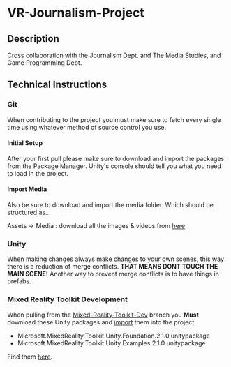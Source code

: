 # VR-Journalism-Project

## Description
Cross collaboration with the Journalism Dept. and The Media Studies, and Game Programming Dept.

## Technical Instructions

### Git

When contributing to the project you must make sure to fetch every single time using whatever method of source control you use.

#### Initial Setup

After your first pull please make sure to download and import the packages from the Package Manager. Unity's console should tell you what you need to load in the project.

#### Import Media

Also be sure to download and import the media folder. Which should be structured as...

Assets -> Media : download all the images & videos from [here](https://drive.google.com/drive/folders/1mg7j1BqTlZJ6SZx6-2vQ6vD2C_bu4B9a "Gore Park, Climate Change Protest ")

### Unity

When making changes always make changes to your own scenes, this way there is a reduction of merge conflicts. **THAT MEANS DONT TOUCH THE MAIN SCENE!** Another way to prevent merge conflicts is to have things in prefabs.

### Mixed Reality Toolkit Development

When pulling from the [Mixed-Reality-Toolkit-Dev](https://github.com/Garciaj007/VR-Journalism-Project/tree/Mixed-Reality-Toolkit-Dev) branch you **Must** download these Unity packages and [import](https://docs.unity3d.com/Manual/AssetPackages.html#ImportingPackages) them into the project.

* Microsoft.MixedReality.Toolkit.Unity.Foundation.2.1.0.unitypackage
* Microsoft.MixedReality.Toolkit.Unity.Examples.2.1.0.unitypackage

Find them [here](https://github.com/Microsoft/MixedRealityToolkit-Unity/releases).
